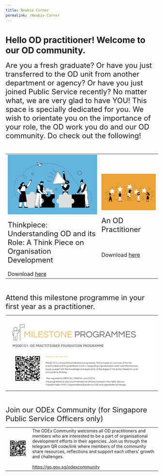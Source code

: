 ```yaml
---
title: Newbie Corner
permalink: /Newbie-Corner
---
```

# Hello OD practitioner! Welcome to our OD community. 

<font size="5">Are you a fresh graduate? Or have you just transferred to the OD unit from another department or agency? Or have you just joined Public Service recently? No matter what, we are very glad to have YOU! This space is specially dedicated for you. We wish to orientate you on the importance of your role, the OD work you do and our OD community. Do check out the following!<br></font>

<table>
  <tr><td>
	<img src="/images/Organisation%20Design.jpg" alt="employee engagement" width="450"><br><br><font size=5">Thinkpiece: Understanding OD and its Role: A Think Piece on Organisation Development</font><font size=4"><br><br>Download <a href="https://go.gov.sg/reachingouteveryday ">here</a></font></td><td>
	<img src="/images/Employee%20Engagement.jpg" alt="employee engagement" width="450"><br><br><font size="5"> An OD Practitioner</a></font><br><br><font size ="4"><br><br> Download <a href="https://vimeo.com/74434435">here </a></font></tr></td>
</table><br><br>
<font size =5">Attend this milestone programme in your first year as a practitioner.</font>
							<table><tr><td><br><img src="/images/MSOD101.jpg"></tr></td></table><br><br><font size =5">Join our ODEx Community (for Singapore Public Service Officers only)</font>
<table><tr><td><img src="/images/odexcommunity2.jpg"></td><td>The ODEx Community welcomes all OD practitioners and
members who are interested to be a part of organisational
development efforts in their agencies.
Join us through the telegram QR code/link where members
of the community share resources, reflections and support
each others' growth and challenges.<br><br><a href="https://go.gov.sg/odexcommunity">
	https://go.gov.sg/odexcommunity </a></td>
	
	
	


